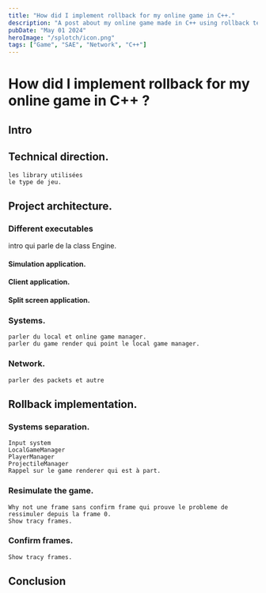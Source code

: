 ```yaml
---
title: "How did I implement rollback for my online game in C++."
description: "A post about my online game made in C++ using rollback technique."
pubDate: "May 01 2024"
heroImage: "/splotch/icon.png"
tags: ["Game", "SAE", "Network", "C++"]
---
```


# How did I implement rollback for my online game in C++ ?

## Intro

## Technical direction.

    les library utilisées
    le type de jeu.


## Project architecture.

### Different executables

intro qui parle de la class Engine.

#### Simulation application.

#### Client application.

#### Split screen application.

### Systems.

    parler du local et online game manager.
    parler du game render qui point le local game manager.

### Network.

    parler des packets et autre

## Rollback implementation.

### Systems separation.

    Input system
    LocalGameManager
    PlayerManager
    ProjectileManager
    Rappel sur le game renderer qui est à part.

### Resimulate the game.

    Why not une frame sans confirm frame qui prouve le probleme de ressimuler depuis la frame 0.
    Show tracy frames.

### Confirm frames.

    Show tracy frames.

## Conclusion
